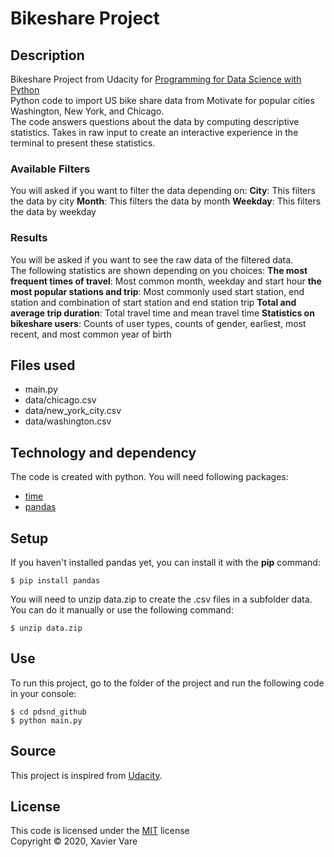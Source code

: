# Bikeshare Project 

## Description
Bikeshare Project from Udacity for [Programming for Data Science with Python](https://www.udacity.com/course/programming-for-data-science-nanodegree--nd104)\
Python code to import US bike share data from Motivate for popular cities Washington, New York, and Chicago.\
The code answers questions about the data by computing descriptive statistics. Takes in raw input to create an interactive experience in the terminal to present these statistics.

### Available Filters
You will asked if you want to filter the data depending on:
**City**: This filters the data by city
**Month**: This filters the data by month
**Weekday**: This filters the data by weekday

### Results
You will be asked if you want to see the raw data of the filtered data.\
The following statistics are shown depending on you choices:
**The most frequent times of travel**: Most common month, weekday and start hour
**the most popular stations and trip**: Most commonly used start station, end station and combination of start station and end station trip
**Total and average trip duration**: Total travel time and mean travel time
**Statistics on bikeshare users**: Counts of user types, counts of gender, earliest, most recent, and most common year of birth

## Files used
* main.py
* data/chicago.csv
* data/new_york_city.csv
* data/washington.csv

## Technology and dependency
The code is created with python. You will need following packages:
* [time](https://docs.python.org/fr/3/library/time.html)
* [pandas](https://pypi.org/project/pandas/)

## Setup
If you haven't installed pandas yet, you can install it with the **pip** command:
```
$ pip install pandas
```

You will need to unzip data.zip to create the .csv files in a subfolder data. You can do it manually or use the following command:
```
$ unzip data.zip
```

## Use
To run this project, go to the folder of the project and run the following code in your console:

```
$ cd pdsnd_github
$ python main.py
```

## Source
This project is inspired from [Udacity](https://www.udacity.com). 

## License
This code is licensed under the [MIT](https://opensource.org/licenses/mit-license.php) license\
Copyright © 2020, Xavier Vare